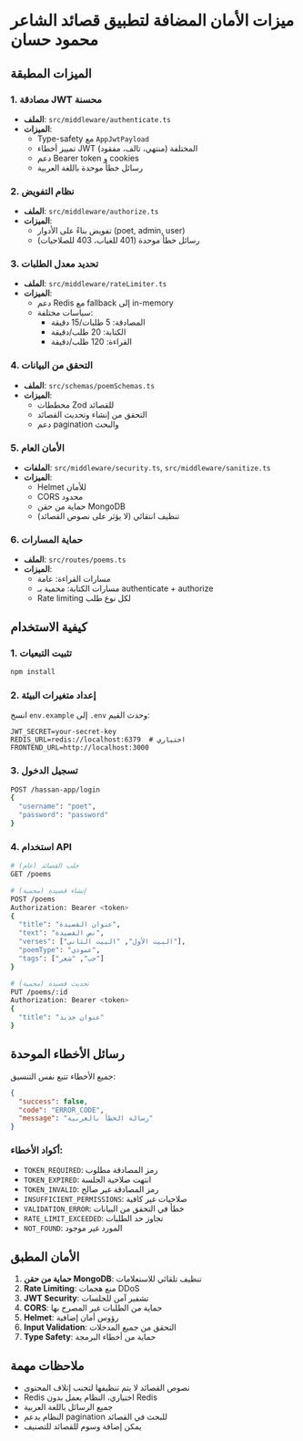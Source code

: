 # ميزات الأمان المضافة لتطبيق قصائد الشاعر محمود حسان

## الميزات المطبقة

### 1. مصادقة JWT محسنة
- **الملف**: `src/middleware/authenticate.ts`
- **الميزات**:
  - Type-safety مع `AppJwtPayload`
  - تمييز أخطاء JWT المختلفة (منتهي، تالف، مفقود)
  - دعم Bearer token و cookies
  - رسائل خطأ موحدة باللغة العربية

### 2. نظام التفويض
- **الملف**: `src/middleware/authorize.ts`
- **الميزات**:
  - تفويض بناءً على الأدوار (poet, admin, user)
  - رسائل خطأ موحدة (401 للغياب، 403 للصلاحيات)

### 3. تحديد معدل الطلبات
- **الملف**: `src/middleware/rateLimiter.ts`
- **الميزات**:
  - دعم Redis مع fallback إلى in-memory
  - سياسات مختلفة:
    - المصادقة: 5 طلبات/15 دقيقة
    - الكتابة: 20 طلب/دقيقة
    - القراءة: 120 طلب/دقيقة

### 4. التحقق من البيانات
- **الملف**: `src/schemas/poemSchemas.ts`
- **الميزات**:
  - مخططات Zod للقصائد
  - التحقق من إنشاء وتحديث القصائد
  - دعم pagination والبحث

### 5. الأمان العام
- **الملفات**: `src/middleware/security.ts`, `src/middleware/sanitize.ts`
- **الميزات**:
  - Helmet للأمان
  - CORS محدود
  - حماية من حقن MongoDB
  - تنظيف انتقائي (لا يؤثر على نصوص القصائد)

### 6. حماية المسارات
- **الملف**: `src/routes/poems.ts`
- **الميزات**:
  - مسارات القراءة: عامة
  - مسارات الكتابة: محمية بـ authenticate + authorize
  - Rate limiting لكل نوع طلب

## كيفية الاستخدام

### 1. تثبيت التبعيات
```bash
npm install
```

### 2. إعداد متغيرات البيئة
انسخ `env.example` إلى `.env` وحدث القيم:
```env
JWT_SECRET=your-secret-key
REDIS_URL=redis://localhost:6379  # اختياري
FRONTEND_URL=http://localhost:3000
```

### 3. تسجيل الدخول
```bash
POST /hassan-app/login
{
  "username": "poet",
  "password": "password"
}
```

### 4. استخدام API
```bash
# جلب القصائد (عام)
GET /poems

# إنشاء قصيدة (محمية)
POST /poems
Authorization: Bearer <token>
{
  "title": "عنوان القصيدة",
  "text": "نص القصيدة",
  "verses": ["البيت الأول", "البيت الثاني"],
  "poemType": "عمودي",
  "tags": ["حب", "شعر"]
}

# تحديث قصيدة (محمية)
PUT /poems/:id
Authorization: Bearer <token>
{
  "title": "عنوان جديد"
}
```

## رسائل الأخطاء الموحدة

جميع الأخطاء تتبع نفس التنسيق:
```json
{
  "success": false,
  "code": "ERROR_CODE",
  "message": "رسالة الخطأ بالعربية"
}
```

### أكواد الأخطاء:
- `TOKEN_REQUIRED`: رمز المصادقة مطلوب
- `TOKEN_EXPIRED`: انتهت صلاحية الجلسة
- `TOKEN_INVALID`: رمز المصادقة غير صالح
- `INSUFFICIENT_PERMISSIONS`: صلاحيات غير كافية
- `VALIDATION_ERROR`: خطأ في التحقق من البيانات
- `RATE_LIMIT_EXCEEDED`: تجاوز حد الطلبات
- `NOT_FOUND`: المورد غير موجود

## الأمان المطبق

1. **حماية من حقن MongoDB**: تنظيف تلقائي للاستعلامات
2. **Rate Limiting**: منع هجمات DDoS
3. **JWT Security**: تشفير آمن للجلسات
4. **CORS**: حماية من الطلبات غير المصرح بها
5. **Helmet**: رؤوس أمان إضافية
6. **Input Validation**: التحقق من جميع المدخلات
7. **Type Safety**: حماية من أخطاء البرمجة

## ملاحظات مهمة

- نصوص القصائد لا يتم تنظيفها لتجنب إتلاف المحتوى
- Redis اختياري، النظام يعمل بدون Redis
- جميع الرسائل باللغة العربية
- النظام يدعم pagination للبحث في القصائد
- يمكن إضافة وسوم للقصائد للتصنيف
